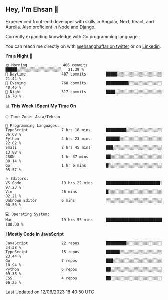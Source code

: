## Hey, I'm Ehsan 👋
<!-- <img src="https://user-images.githubusercontent.com/1303154/88677602-1635ba80-d120-11ea-84d8-d263ba5fc3c0.gif" width="20px" alt="hi"> -->

 Experienced front-end developer with skills in Angular, Next, React, and Aurelia. Also proficient in Node and Django.
 
 Currently expanding knowledge with Go programming language.
<!-- My major stack in Front-End development is Angular and Laravel but not limited to that. -->
<!-- My preferred Database is MongoDB -->
<!-- Aspiring Developer(focused on FrontEnd) which interested in the assembly programming lang. -->

<!-- - 🔭 I’m currently working on [Komodoro](https://komodoro.io), [fullestStack](https://github.com/neekware/FullestStack) and [PlotSet](http://plotset.com/). -->
<!-- - 📒 Getting Started with C++ Programming Language. -->
<!-- 🌱 I’m currently learning something. -->
<!-- - 😄 I enjoy Python, C/C++ and assembly -->

<!-- **📫 How to reach me:** -->

You can reach me directly on with [@ehsanghaffar on twitter](https://twitter.com/ehsanghaffarii) or on [Linkedin](https://www.linkedin.com/in/ehsanghaffarii).

<!-- [![twitter](https://img.shields.io/twitter/url?color=blue&label=twitter&logo=twitter&style=plastic&url=https%3A%2F%2Ftwitter.com%2Fehsanghaffar%2Ffollow)](https://twitter.com/ehsanghaffar) -->
<!-- [![Instagram](https://img.shields.io/badge/Instagram%20Page-Follow-E4405F?logo=instagram)](https://www.instagram.com/ehsanghaffarii) -->
<!-- [![LinkedIn](https://img.shields.io/badge/LinkedIn-Follow-0077B5?logo=linkedin)](https://www.linkedin.com/in/ehsanghaffarii) -->

<!-- [![wakatime](https://wakatime.com/badge/user/f0b0dc2d-d692-4e9a-a6ed-667b80d7dd34.svg)](https://wakatime.com/@ehsandev)
![](https://komarev.com/ghpvc/?username=ehsanghaffar) -->

<!-- #### 💾 Which technology I know?

[![TypeScript](https://badgen.net/badge/icon/typescript?icon=typescript&label)](https://typescriptlang.org)
![JavaScript](https://img.shields.io/badge/javascript-%23323330.svg?style=flat-squire&logo=javascript&logoColor=%23F7DF1E)
![Angular](https://img.shields.io/badge/angular-%23DD0031.svg?style=flat-squire&logo=angular&logoColor=white)
![Aurelia](https://img.shields.io/badge/aurelia-%23ED2B88.svg?style=flat-squire&logo=aurelia&logoColor=fff) -->

 
<!-- ![ehsanghaffar's Stats](https://github-readme-stats.vercel.app/api?username=ehsanghaffar&theme=vue-dark&show_icons=true&hide_border=false&count_private=true) -->


<!-- ![ehsanghaffar's Top Languages](https://github-readme-stats.vercel.app/api/top-langs/?username=ehsanghaffar&hide=html,blade,handlebars,php,css&theme=vue-dark&show_icons=true&hide_border=false&layout=compact) -->


<!--START_SECTION:waka-->
**I'm a Night 🦉** 

```text
🌞 Morning                406 commits         █████░░░░░░░░░░░░░░░░░░░░   21.39 % 
🌆 Daytime                407 commits         █████░░░░░░░░░░░░░░░░░░░░   21.44 % 
🌃 Evening                768 commits         ██████████░░░░░░░░░░░░░░░   40.46 % 
🌙 Night                  317 commits         ████░░░░░░░░░░░░░░░░░░░░░   16.70 % 
```


📊 **This Week I Spent My Time On** 

```text
🕑︎ Time Zone: Asia/Tehran

💬 Programming Languages: 
TypeScript               7 hrs 18 mins       █████████░░░░░░░░░░░░░░░░   36.68 % 
Python                   4 hrs 23 mins       ██████░░░░░░░░░░░░░░░░░░░   22.02 % 
Smali                    2 hrs 45 mins       ███░░░░░░░░░░░░░░░░░░░░░░   13.88 % 
JSON                     1 hr 37 mins        ██░░░░░░░░░░░░░░░░░░░░░░░   08.14 % 
Go                       1 hr 6 mins         █░░░░░░░░░░░░░░░░░░░░░░░░   05.57 % 

🔥 Editors: 
VS Code                  19 hrs 22 mins      ████████████████████████░   97.23 % 
Vim                      26 mins             █░░░░░░░░░░░░░░░░░░░░░░░░   02.21 % 
Unknown Editor           6 mins              ░░░░░░░░░░░░░░░░░░░░░░░░░   00.56 % 

💻 Operating System: 
Mac                      19 hrs 55 mins      █████████████████████████   100.00 % 
```

**I Mostly Code in JavaScript** 

```text
JavaScript               22 repos            █████████░░░░░░░░░░░░░░░░   34.38 % 
TypeScript               15 repos            ██████░░░░░░░░░░░░░░░░░░░   23.44 % 
Go                       7 repos             ███░░░░░░░░░░░░░░░░░░░░░░   10.94 % 
Python                   6 repos             ██░░░░░░░░░░░░░░░░░░░░░░░   09.38 % 
CSS                      4 repos             ██░░░░░░░░░░░░░░░░░░░░░░░   06.25 % 
```




 Last Updated on 12/06/2023 18:40:50 UTC
<!--END_SECTION:waka-->
